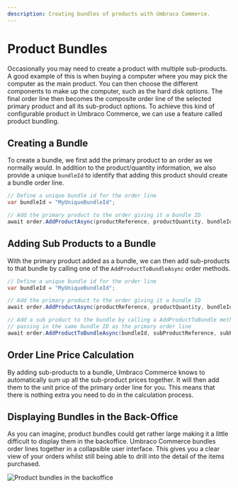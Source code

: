 ```yaml
---
description: Creating bundles of products with Umbraco Commerce.
---
```


# Product Bundles

Occasionally you may need to create a product with multiple sub-products. A good example of this is when buying a computer where you may pick the computer as the main product. You can then choose the different components to make up the computer, such as the hard disk options. The final order line then becomes the composite order line of the selected primary product and all its sub-product options. To achieve this kind of configurable product in Umbraco Commerce, we can use a feature called product bundling.

## Creating a Bundle

To create a bundle, we first add the primary product to an order as we normally would. In addition to the product/quantity information, we also provide a unique `bundleId` to identify that adding this product should create a bundle order line.

```csharp
// Define a unique bundle id for the order line
var bundleId = "MyUniqueBundleId";

// Add the primary product to the order giving it a bundle ID
await order.AddProductAsync(productReference, productQuantity, bundleId);
```

## Adding Sub Products to a Bundle

With the primary product added as a bundle, we can then add sub-products to that bundle by calling one of the `AddProductToBundleAsync` order methods.

```csharp
// Define a unique bundle id for the order line
var bundleId = "MyUniqueBundleId";

// Add the primary product to the order giving it a bundle ID
await order.AddProductAsync(productReference, productQuantity, bundleId);

// Add a sub product to the bundle by calling a AddProductToBundle method
// passing in the same bundle ID as the primary order line
await order.AddProductToBundleAsync(bundleId, subProductReference, subProductQuantity);
```

## Order Line Price Calculation

By adding sub-products to a bundle, Umbraco Commerce knows to automatically sum up all the sub-product prices together. It will then add them to the unit price of the primary order line for you. This means that there is nothing extra you need to do in the calculation process.

## Displaying Bundles in the Back-Office

As you can imagine, product bundles could get rather large making it a little difficult to display them in the backoffice. Umbraco Commerce bundles order lines together in a collapsible user interface. This gives you a clear view of your orders whilst still being able to drill into the detail of the items purchased.

![Product bundles in the backoffice](../media/backback-office-bundles.png)
